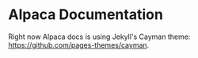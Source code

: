 # Alpaca Documentation

Right now Alpaca docs is using Jekyll's Cayman theme:
https://github.com/pages-themes/cayman.
